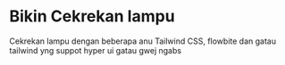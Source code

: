 # Bikin Cekrekan lampu 
Cekrekan lampu dengan beberapa anu Tailwind CSS, flowbite dan gatau tailwind yng suppot hyper ui gatau gwej ngabs 
